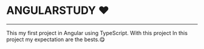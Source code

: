 # ANGULARSTUDY :heart:
_____________________________________________________

This my first project in Angular using TypeScript. With this project
In this project my expectation are the bests.:yum:


